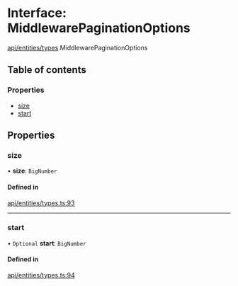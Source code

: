 # Interface: MiddlewarePaginationOptions

[api/entities/types](../wiki/api.entities.types).MiddlewarePaginationOptions

## Table of contents

### Properties

- [size](../wiki/api.entities.types.MiddlewarePaginationOptions#size)
- [start](../wiki/api.entities.types.MiddlewarePaginationOptions#start)

## Properties

### size

• **size**: `BigNumber`

#### Defined in

[api/entities/types.ts:93](https://github.com/PolymeshAssociation/polymesh-sdk/blob/f8a937f04/src/api/entities/types.ts#L93)

___

### start

• `Optional` **start**: `BigNumber`

#### Defined in

[api/entities/types.ts:94](https://github.com/PolymeshAssociation/polymesh-sdk/blob/f8a937f04/src/api/entities/types.ts#L94)

